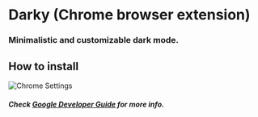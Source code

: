 # Darky (Chrome browser extension)

### Minimalistic and customizable dark mode.

## How to install

![Chrome Settings](https://developer.chrome.com/static/images/get_started/load_extension.png)

##### Check [Google Developer Guide](https://developer.chrome.com/extensions/getstarted) for more info.